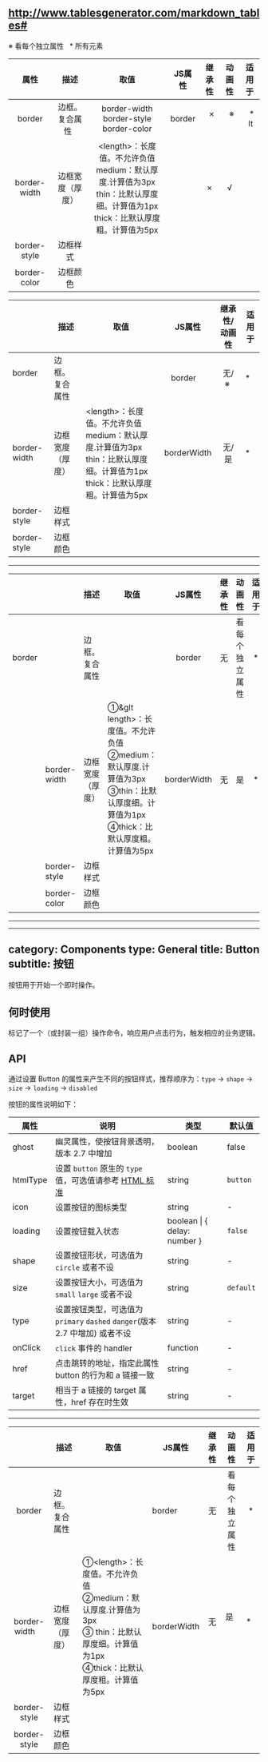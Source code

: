 ## http://www.tablesgenerator.com/markdown_tables#

※ 看每个独立属性   * 所有元素


|     属性     |       描述       |                     取值                     | JS属性 | 继承性 | 动画性 | 适用于 |
|:------------:|:----------------:|:--------------------------------------------:|:------:|:------:|:------:|:------:|
|    border    | 边框。复合属性   | border-width  border-style border-color | border |    ×   |    ※   |    *  lt |
| border-width | 边框宽度（厚度） | &lt;length&gt;：长度值。不允许负值<br/>  medium：默认厚度.计算值为3px<br/>   thin：比默认厚度细。计算值为1px<br/>  thick：比默认厚度粗。计算值为5px                                             |        |    ×   |    √   |        |
| border-style | 边框样式         |                                              |        |        |        |        |
| border-color | 边框颜色         |                                              |        |        |        |        |









|   &nbsp;&nbsp;               | 描述             |                                                                        取值                                                                        |    JS属性   |   继承性/动画性   | 适用于 |
|------------------|------------------|--------------------------------------------------------------------------------------------------------------------------------------------------|:-----------:|:-----------------:|--------|
| border           | 边框。复合属性   | <border-width> <border-style> <border-color>                                                                                                       | border      | 无/※  | *    |
| border-width     | 边框宽度（厚度） | &lt;length&gt;：长度值。不允许负值<br/>  medium：默认厚度.计算值为3px<br/>   thin：比默认厚度细。计算值为1px<br/>  thick：比默认厚度粗。计算值为5px | borderWidth |       无/是       | *      |
| border-style     | 边框样式         |                                                                                                                                                    |             |                   |        |
| border-style     | 边框颜色         |                                                                                                                                                    |             |                   |        |


--------------------------



|                 |                      | 描述             | 取值                                                                                                                                  |    JS属性   | 继承性 |      动画性     | 适用于 |
|-----------------|----------------------|------------------|---------------------------------------------------------------------------------------------------------------------------------------|:-----------:|:------:|:---------------:|:------:|
| border          |                      | 边框。复合属性   | <border-width> <border-style> <border-color>                                                                                          |    border   |   无   | 看每个 独立属性 |    *   |
|                 | border-width         | 边框宽度（厚度） | ①&glt length>：长度值。不允许负值  <br/>②medium：默认厚度.计算值为3px  <br/> ③thin：比默认厚度细。计算值为1px  <br/> ④thick：比默认厚度粗。计算值为5px | borderWidth |   无   |        是       |    *   |
|                 | border-style         | 边框样式         |                                                                                                                                       |             |        |                 |        |
|                 | border-color         | 边框颜色         |                                                                                                                                       |             |        |                 |        |


-------------------


---
category: Components
type: General
title: Button
subtitle: 按钮
---

按钮用于开始一个即时操作。

## 何时使用

标记了一个（或封装一组）操作命令，响应用户点击行为，触发相应的业务逻辑。

## API

通过设置 Button 的属性来产生不同的按钮样式，推荐顺序为：`type` -> `shape` -> `size` -> `loading` -> `disabled`

按钮的属性说明如下：

| 属性 | 说明 | 类型 | 默认值 |
| --- | --- | --- | --- |
| ghost | 幽灵属性，使按钮背景透明，版本 2.7 中增加 | boolean | false |
| htmlType | 设置 `button` 原生的 `type` 值，可选值请参考 [HTML 标准](https://developer.mozilla.org/en-US/docs/Web/HTML/Element/button#attr-type) | string | `button` |
| icon | 设置按钮的图标类型 | string | - |
| loading | 设置按钮载入状态 | boolean \| { delay: number } | `false` |
| shape | 设置按钮形状，可选值为 `circle` 或者不设 | string | - |
| size | 设置按钮大小，可选值为 `small` `large` 或者不设 | string | `default` |
| type | 设置按钮类型，可选值为 `primary` `dashed` `danger`(版本 2.7 中增加) 或者不设 | string | - |
| onClick | `click` 事件的 handler | function | - |
| href | 点击跳转的地址，指定此属性 button 的行为和 a 链接一致 | string | - |
| target | 相当于 a 链接的 target 属性，href 存在时生效 | string | - |


--------------------------

|     &nbsp;&nbsp;             | 描述             | 取值                                                                                                                                  | JS属性      | 继承性 | 动画性          | 适用于 |
|:------------------:|------------------|---------------------------------------------------------------------------------------------------------------------------------------|-------------|:--------:|:-----------------:|:--------:|
| border           | 边框。复合属性   | <border-width> <border-style> <border-color>                                                                                          | border      | 无     | 看每个 独立属性 | *      |
| border-width     | 边框宽度（厚度） | ①&lt;length&gt;：长度值。不允许负值  <br/> ②medium：默认厚度.计算值为3px  <br/>③ thin：比默认厚度细。计算值为1px  <br/>④thick：比默认厚度粗。计算值为5px | borderWidth | 无     | 是              | *      |
| border-style     | 边框样式         |                                                                                                                                       |             |        |                 |        |
| border-style     | 边框颜色         |                                                                                                                                       |             |        |                 |        |












